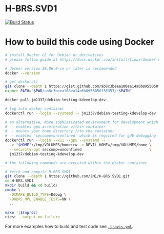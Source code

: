 # H-BRS.SVD1
[![Build Status](https://travis-ci.org/JM1/H-BRS.SVD1.svg?branch=master)](https://travis-ci.org/JM1/H-BRS.SVD1)

# How to build this code using Docker

```sh
# install Docker CE for Debian or derivatives
# please follow guide at https://docs.docker.com/install/linux/docker-ce/debian/

# docker version 18.06.0-ce or later is recommended
docker --version

# get dockerctl
git clone --depth 1 https://gist.github.com/ab8c3beea108ea14a6b8955050f36357.git
export PATH="$PWD/ab8c3beea108ea14a6b8955050f36357/:$PATH"

docker pull jm1337/debian-testing-kdevelop-dev

# log into docker container
dockerctl run --login --systemd -- jm1337/debian-testing-kdevelop-dev

# an alternative, more sophisticated environment for development which 
#  - enables gpu acceleration within container
#  - mounts your home directory into the container
#  - enables 'seccomp=unconfined' which is required for gdb debugging
dockerctl run --login --x11 --gpu --systemd --                    \
  -v "$HOME":/tmp/VOLUMES/home:rw -e DEVIL_HOME=/tmp/VOLUMES/home \
  --security-opt seccomp=unconfined                               \
  jm1337/debian-testing-kdevelop-dev

# the following commands are executed within the docker container

# fetch and compile H-BRS.SVD1
git clone --depth 1 https://github.com/JM1/H-BRS.SVD1.git
cd H-BRS.SVD1
mkdir build && cd build/
cmake \
  -DCMAKE_BUILD_TYPE=Debug \
  -DHBRS_MPL_ENABLE_TESTS=ON \
  ..

make -j$(nproc)
ctest --output-on-failure
```

For more examples how to build and test code see [`.travis.yml`](https://github.com/JM1/H-BRS.SVD1/blob/master/.travis.yml).
